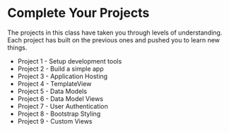 # Complete Your Projects
The projects in this class have taken you through levels of understanding.
Each project has built on the previous ones and pushed you to learn new
things.

* Project 1 - Setup development tools
* Project 2 - Build a simple app
* Project 3 - Application Hosting
* Project 4 - TemplateView
* Project 5 - Data Models
* Project 6 - Data Model Views
* Project 7 - User Authentication
* Project 8 - Bootstrap Styling
* Project 9 - Custom Views
